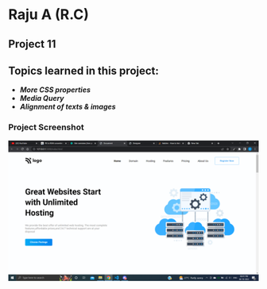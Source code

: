 # Raju A (R.C)

## Project 11

## Topics learned in this project:

- **_More CSS properties_**
- **_Media Query_**
- **_Alignment of texts & images_**

### Project Screenshot

![screenshot](/screenshot.png)
